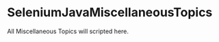 # SeleniumJavaMiscellaneousTopics
All Miscellaneous Topics will scripted here.
























